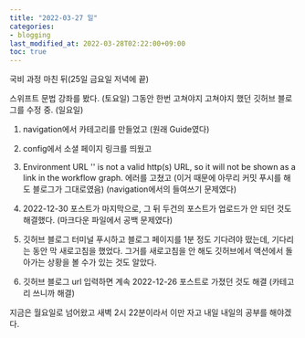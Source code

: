 ```yaml
---
title: "2022-03-27 일"
categories:
- blogging
last_modified_at: 2022-03-28T02:22:00+09:00
toc: true
---
```

국비 과정 마친 뒤(25일 금요일 저녁에 끝)

스위프트 문법 강좌를 봤다. (토요일)
그동안 한번 고쳐야지 고쳐야지 했던 깃허브 블로그를 수정 중. (일요일)

1. navigation에서 카테고리를 만들었고 (원래 Guide였다)
2. config에서 소셜 페이지 링크를 띄웠고
3. Environment URL '' is not a valid http(s) URL, so it will not be shown as a link in the workflow graph.
    에러를 고쳤고 (이거 때문에 아무리 커밋 푸시를 해도 블로그가 그대로였음) (navigation에서의 들여쓰기 문제였다)
4. 2022-12-30 포스트가 마지막으로, 그 뒤 두건의 포스트가 업로드가 안 되던 것도 해결했다. (마크다운 파일에서 공백 문제였다)

5. 깃허브 블로그 터미널 푸시하고
블로그 페이지를 1분 정도 기다려야 떴는데, 기다리는 동안 막 새로고침을 했었다.
그거를 새로고침을 안 해도 깃허브에서 액션에서 돌아가는 상황을 볼 수가 있는 것도 알았다.
6. 깃허브 블로그 url 입력하면 계속 2022-12-26 포스트로 가졌던 것도 해결 (카테고리 쓰니까 해결)


지금은 월요일로 넘어왔고 새벽 2시 22분이라서 이만 자고 내일 내일의 공부를 해야겠다.